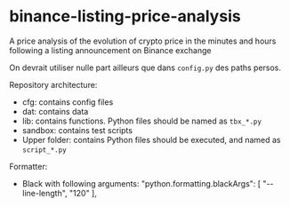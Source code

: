 # binance-listing-price-analysis
A price analysis of the evolution of crypto price in the minutes and hours following a listing announcement on Binance exchange

On devrait utiliser nulle part ailleurs que dans `config.py` des paths persos.

Repository architecture:

- cfg: contains config files
- dat: contains data
- lib: contains functions. Python files should be named as `tbx_*.py`
- sandbox: contains test scripts
- Upper folder: contains Python files should be executed, and named as `script_*.py`

Formatter:

- Black with following arguments:
        "python.formatting.blackArgs": [
                "--line-length",
                "120"
            ],

